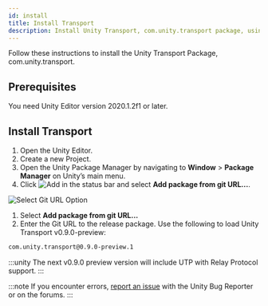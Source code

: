 ```yaml
---
id: install
title: Install Transport
description: Install Unity Transport, com.unity.transport package, using the Package Manager.
---
```


Follow these instructions to install the Unity Transport Package, com.unity.transport.

## Prerequisites

You need Unity Editor version 2020.1.2f1 or later.

## Install Transport

1. Open the Unity Editor.
2. Create a new Project.
1. Open the Unity Package Manager by navigating to **Window** > **Package Manager** on Unity’s main menu.
1. Click ![Add](/img/add.png) in the status bar and select **Add package from git URL...**.

  ![Select Git URL Option](/img/install/install-git.png)

1. Select **Add package from git URL...**
1. Enter the Git URL to the release package. Use the following to load Unity Transport v0.9.0-preview:

  ```html
  com.unity.transport@0.9.0-preview.1
  ```

  :::unity
  The next v0.9.0 preview version will include UTP with Relay Protocol support.
  :::

:::note
If you encounter errors, [report an issue](https://unity3d.com/unity/qa/bug-reporting) with the Unity Bug Reporter or on the forums.
:::

